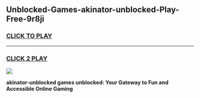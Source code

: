 
## Unblocked-Games-akinator-unblocked-Play-Free-9r8ji
<h3>
<a href="https://premium76.site?title=akinator-unblocked&ref=18A1">CLICK TO PLAY</a></h3>
<hr>

<h3>
<a href="https://premium76.site?title=akinator-unblocked&ref=18A1">CLICK 2 PLAY</a>
  
</h3>

<a href="https://premium76.site?title=akinator-unblocked&ref=18A1"><img src="https://clearcache.store/games.png"></a>


**akinator-unblocked games unblocked: Your Gateway to Fun and Accessible Online Gaming**
